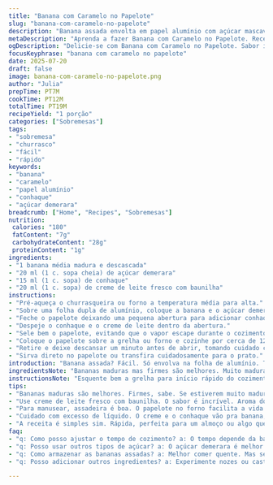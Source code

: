 ```yaml
---
title: "Banana com Caramelo no Papelote"
slug: "banana-com-caramelo-no-papelote"
description: "Banana assada envolta em papel alumínio com açúcar mascavo e rum. Incorpora creme de leite com toque de baunilha no lugar do creme tradicional. Substituição do rum por conhaque para um sabor diferente. Troca de açúcar mascavo por açúcar demerara, trazendo notas mais sutis. A banana tem seu açúcar realçado, caramelizado no calor, sob papelote que retém vapores. O tempo de cozimento oscila para garantir maciez sem desintegração. Receita prática para churrasco ou forno."
metaDescription: "Aprenda a fazer Banana com Caramelo no Papelote. Receita simples e rápida. A combinação perfeita para a sua sobremesa."
ogDescription: "Delicie-se com Banana com Caramelo no Papelote. Sabor intenso e fácil de fazer. Ideal para completar o seu churrasco."
focusKeyphrase: "banana com caramelo no papelote"
date: 2025-07-20
draft: false
image: banana-com-caramelo-no-papelote.png
author: "Julia"
prepTime: PT7M
cookTime: PT12M
totalTime: PT19M
recipeYield: "1 porção"
categories: ["Sobremesas"]
tags:
- "sobremesa"
- "churrasco"
- "fácil"
- "rápido"
keywords:
- "banana"
- "caramelo"
- "papel alumínio"
- "conhaque"
- "açúcar demerara"
breadcrumb: ["Home", "Recipes", "Sobremesas"]
nutrition: 
 calories: "180"
 fatContent: "7g"
 carbohydrateContent: "28g"
 proteinContent: "1g"
ingredients:
- "1 banana média madura e descascada"
- "20 ml (1 c. sopa cheia) de açúcar demerara"
- "15 ml (1 c. sopa) de conhaque"
- "20 ml (1 c. sopa) de creme de leite fresco com baunilha"
instructions:
- "Pré-aqueça o churrasqueira ou forno a temperatura média para alta."
- "Sobre uma folha dupla de alumínio, coloque a banana e o açúcar demerara."
- "Feche o papelote deixando uma pequena abertura para adicionar conhaque e creme."
- "Despeje o conhaque e o creme de leite dentro da abertura."
- "Sele bem o papelote, evitando que o vapor escape durante o cozimento."
- "Coloque o papelote sobre a grelha ou forno e cozinhe por cerca de 12 minutos."
- "Retire e deixe descansar um minuto antes de abrir, tomando cuidado com vapor quente."
- "Sirva direto no papelote ou transfira cuidadosamente para o prato."
introduction: "Banana assada? Fácil. Só envolva na folha de alumínio. Tem açúcar…mas não açúcar qualquer. Demerara, mais rústico, com crocância leve no caramelizado. E mais: conhaque. Não rum. Outro papo, outra pegada. O toque do conhaque mistura a sofisticação do álcool com fruta quente. Creme? Troquei por um com baunilha, creme de leite tradicional ganhou aroma que choca o paladar, enche de perfume. Na brasa, demora um pouco mais que os 10 minutos originais. São 12 pra manter maciez, não virar mingau. Bananas tendem a desmanchar fácil. Papillote é invólucro, armadura contra fogo direto e secura. Cozinha em seu próprio vapor. O resultado é doce, intenso, e você come direto no papel. Churrasco rápido, sobremesa simples que não precisa panela, óleo nem forno elétrico caro. Bananas brasileiras, quentes do calor do sol e do carvão. Cantarolando no papel alumínio enquanto cozinha. Mistura rum x conhaque - experimente perguntar no boteco qual você prefere. Talvez adaptação para sua casa ou festa."
ingredientsNote: "Bananas maduras mas firmes são melhores. Muito maduras viram uma papa ao assar. Açúcar demerara traz sabor distinto do mascavo, mais claro e com cristais que crocam. O conhaque substitui rum – alcoólico, floral, e dá um twist inesperado. Creme de leite com baunilha, caseiro ou comprado, é possível ativar a baunilha com uma fava, mas aqui vale o aroma pronto. Use papel alumínio dobrado para suporte e retenção de vapor, evitando que a banana resseque com calor direto. Se for fazer no forno, evite temperatura muito alta para não queimar o papelote. Essa versão tem mais líquido, por isso o tempo de cozimento é maior, para garantir cremosidade sem sumir com a textura."
instructionsNote: "Esquente bem a grelha para início rápido do cozimento. O papelote deve ser hermético – sem vapor saindo para manter umidade e amaciar a banana. Abra o papelote com cuidado, o vapor pode queimar. Se for no forno, coloque a folha em uma assadeira para manuseio fácil. Ajuste o tempo conforme a banana – mais madura precisa menos tempo, caso contrário pode virar purê. Se quiser incrementar, pode adicionar um pedacinho pequeno de canela em pau dentro do papelote. Não abuse no líquido para não escorrer na grelha. Depois de pronto, a banana fica docinha, cremosa com líquido perfumado. Sirva quente, ideal para comer sem adicional, mas acompanhada de sorvete de creme faz o contraste quente-frio. Cozinha rápida, simples, feita para momentos de preguiça com charme."
tips:
- "Bananas maduras são melhores. Firmes, sabe. Se estiverem muito maduras, viram papa ao assar, sem graça. Procure bananas com algumas manchas. Cristais do açúcar demerara crocam. O sabor é mais claro que o mascavo. A cozinha precisa estar quente. Pré-aqueça bem a grelha ou forno. Isso acelera o cozimento. O tempo de cozimento deve ser ajustado. Mais madura a banana, menos tempo. Garanta maciez. Não quero banana em purê."
- "Use creme de leite fresco com baunilha. O sabor é incrível. Aroma do creme pode fazer diferença. Mas aqui vale o creme comprado. O conhaque também é importante. Trocar por rum traz outro perfil. Pode arriscar com canela em pau. Um pedacinho dentro do papelote. Sinta o aroma. Papel alumínio tem que ficar bem fechado. Isso segura o vapor. Evite que escape. Se houver vazamentos, a banana resseca."
- "Para manusear, assadeira é boa. O papelote no forno facilita a vida. Cozinha sem engorder o trabalho. O vapor vai ser seu amigo. Abre tudo com cuidado. Vapor quente queima. Depois de assar, deixe descansar um instante. Não tenha pressa na hora de abrir. Quanto mais tempo na grelha, pode melhorar o sabor. Horas de carvão no calor da brasa? Só um pouquinho de paciência."
- "Cuidado com excesso de líquido. O creme e o conhaque vão pra banana, que já tem umidade. Se vazar na grelha, não dá pra recuperar. Depois de pronto, é uma sobremesa quente. Sorvete de creme? Uma boa ideia. O contraste quente-frio é perfeito. Depois de experimentar, teve que repetir? Talvez fazer mais que uma porção? Convide a galera e curta."
- "A receita é simples sim. Rápida, perfeita para um almoço ou algo que não requer muitas panelas. Uma combinação diversa de sabor. O doce da banana com caramelo é marcante. Creme de leite, conhaque, tudo junto. Uma explosão de sabor. Se arriscar mais um ingrediente, vai surpreender."
faq:
- "q: Como posso ajustar o tempo de cozimento? a: O tempo depende da banana. Mais madura, menos tempo. O ideal é ficar atenta. Cada grelha ou forno é único. Habilidade em ajustar é fundamental. Fique de olho, não deixe queimar."
- "q: Posso usar outros tipos de açúcar? a: O açúcar demerara é melhor. Mas mascavo pode funcionar. Sabor distinto, mas atente ao tempo. Açúcar mascavo pode queimar mais rápido. Ajuste a receita conforme a sua escolha."
- "q: Como armazenar as bananas assadas? a: Melhor comer quente. Mas se sobrar, guarde na geladeira. Cubra bem para não ressecar. Pode manter por um dia ou dois no máximo. Não congele, perde a textura."
- "q: Posso adicionar outros ingredientes? a: Experimente nozes ou castanhas. Uma pitada de canela pode impressionar. Eleva o sabor. Mas, cuidado para não exagerar. Balância é tudo em sabor e textura."

---
```

